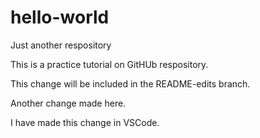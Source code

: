 # hello-world
Just another respository 

This is a practice tutorial on GitHUb respository. 

This change will be included in the README-edits branch. 

Another change made here.


I have made this change in VSCode. 